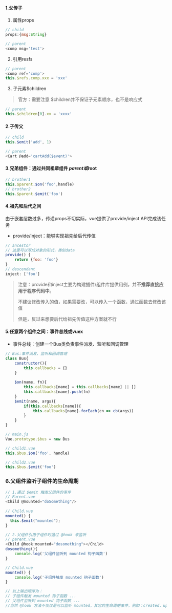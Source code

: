 #### 1.父传子

1. 属性props

```javascript
// child 
props:{msg:String}

// parent
<comp msg='test'>
```

2. 引用resfs

```javascript
// parent
<comp ref='comp'>
this.$refs.comp.xxx = 'xxx'
```

3. 子元素$children

> 官方：需要注意 $children并不保证子元素顺序，也不是响应式

```javascript
// parent
this.$children[0].xx = 'xxxx'
```

#### 2.子传父

```javascript
// child
this.$emit('add', 1)

// parent
<Cart @add='cartAdd($event)'>
```

#### 3.兄弟组件：通过共同祖辈组件 $parent或$root

```javascript
// brother1
this.$parent.$on('foo',handle)
// brother2
this.$parent.$emit('foo')
```

#### 4.祖先和后代之间

由于嵌套层数过多，传递props不切实际，vue提供了provide/inject API完成该任务

- provide/inject：能够实现祖先给后代传值

```javascript
// ancestor
// 这里可以写成对象的形式，类似data
provide() {
    return {foo: 'foo'}
}
// descendant
inject: ['foo']
```

> 注意：provide和inject主要为构建插件/组件库提供用例，并**不推荐直接应用于程序代码中**。
>
> 不建议修改传入的值，如果需要改，可以传入一个函数，通过函数去修改该值
>
> 但是，反过来想要后代给祖先传值这种方案就不行

#### 5.任意两个组件之间：事件总线或vuex

- 事件总线：创建一个Bus类负责事件派发、监听和回调管理

```javascript
// Bus:事件派发、监听和回调管理
class Bus{
    constructor(){
     	this.callbacks = {}   
    }
    
    $on(name, fn){
        this.callbacks[name] = this.callbacks[name] || []
        this.callbacks[name].push(fn)
    }
    $emit(name, args){
        if(this.callbacks[name]){
            this.callbacks[name].forEach(cn => cb(args))
        }
    }
}

// main.js
Vue.prototype.$bus = new Bus

// child1.vue
this.$bus.$on('foo', handle)

// child2.vue
this.$bus.$emit('foo')
```



###  6.父组件监听子组件的生命周期

```javascript
// 1.通过 $emit 触发父组件的事件
// Parent.vue
<Child @mounted="doSomething"/>
    
// Child.vue
mounted() {
  this.$emit("mounted");
}

// 2.父组件引用子组件时通过 @hook 来监听
// parent.vue
<Child @hook:mounted="dosomething"></Child>
dosomething(){
    console.log('父组件监听到 mounted 钩子函数')
}

// Child.vue
mounted() {
    console.log('子组件触发 mounted 钩子函数')
}

// 以上输出顺序为：
// 子组件触发 mounted 钩子函数 ...
// 父组件监听到 mounted 钩子函数 ...  
//当然 @hook 方法不仅仅是可以监听 mounted，其它的生命周期事件，例如：created，updated 等都可以监听
```

